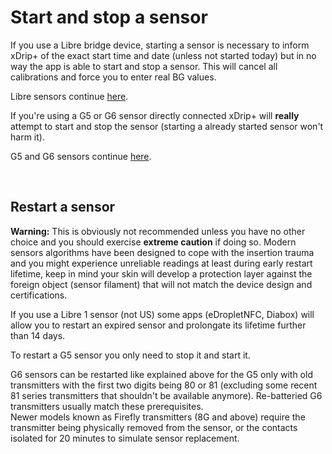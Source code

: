 # Start and stop a sensor

If you use a Libre bridge device, starting a sensor is necessary to inform xDrip+ of the exact start time and date (unless not started today) but in no way the app is able to start and stop a sensor. This will cancel all calibrations and force you to enter real BG values.

Libre sensors continue [here](../startLsensor).

If you're using a G5 or G6 sensor directly connected xDrip+ will **really** attempt to start and stop the sensor (starting a already started sensor won't harm it). 

G5 and G6 sensors continue [here](../startGsensor).

</br>

## Restart a sensor

**Warning:** This is obviously not recommended unless you have no other choice and you should exercise **extreme caution** if doing so. Modern sensors algorithms have been designed to cope with the insertion trauma and you might experience unreliable readings at least during early restart lifetime, keep in mind your skin will develop a protection layer against the foreign object (sensor filament) that will not match the device design and certifications.

If you use a Libre 1 sensor (not US) some apps (eDropletNFC, Diabox) will allow you to restart an expired sensor and prolongate its lifetime further than 14 days. 

To restart a G5 sensor you only need to stop it and start it.

G6 sensors can be restarted like explained above for the G5 only with old transmitters with the first two digits being 80 or 81 (excluding some recent 81 series transmitters that shouldn't be available anymore). Re-batteried G6 transmitters usually match these prerequisites.  
Newer models known as Firefly transmitters (8G and above) require the transmitter being physically removed from the sensor, or the contacts isolated for 20 minutes to simulate sensor replacement. 

